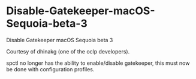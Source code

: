 # Disable-Gatekeeper-macOS-Sequoia-beta-3

Disable Gatekeeper macOS Sequoia beta 3 

Courtesy of dhinakg (one of the oclp developers).

spctl no longer has the ability to enable/disable gatekeeper, this must now be done with configuration profiles.
